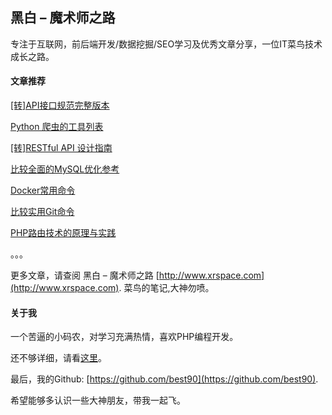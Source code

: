 ## 黑白 – 魔术师之路

专注于互联网，前后端开发/数据挖掘/SEO学习及优秀文章分享，一位IT菜鸟技术成长之路。

#### 文章推荐

[[转]API接口规范完整版本](http://www.xrspace.com/708.html)

[Python 爬虫的工具列表](http://www.xrspace.com/631.html)

[[转]RESTful API 设计指南](http://www.xrspace.com/585.html)

[比较全面的MySQL优化参考](http://www.xrspace.com/469.html)

[Docker常用命令](http://www.xrspace.com/610.html)

[比较实用Git命令](http://www.xrspace.com/701.html)

[PHP路由技术的原理与实践](http://www.xrspace.com/571.html)

。。。

更多文章，请查阅 黑白 – 魔术师之路 [http://www.xrspace.com](http://www.xrspace.com). 菜鸟的笔记,大神勿喷。

#### 关于我

一个苦逼的小码农，对学习充满热情，喜欢PHP编程开发。

还不够详细，请看[这里](http://www.xrspace.com/about)。

最后，我的Github: [https://github.com/best90](https://github.com/best90).

希望能够多认识一些大神朋友，带我一起飞。
